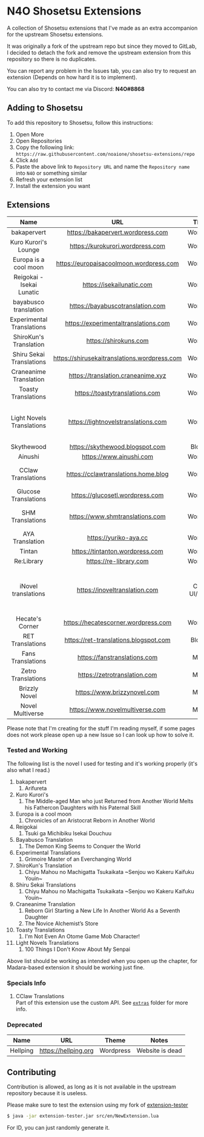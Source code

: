 # N4O Shosetsu Extensions

A collection of Shosetsu extensions that I've made as an extra accompanion for the upstream Shosetsu extensions.

It was originally a fork of the upstream repo but since they moved to GitLab, I decided to detach the fork and remove the upstream extension from this repository so there is no duplicates.

You can report any problem in the Issues tab, you can also try to request an extension (Depends on how hard it is to implement).

You can also try to contact me via Discord: **N4O#8868**

## Adding to Shosetsu
To add this repository to Shosetsu, follow this instructions:
1. Open More
2. Open Repositories
3. Copy the following link: `https://raw.githubusercontent.com/noaione/shosetsu-extensions/repo`
4. Click `Add`
5. Paste the above link to `Repository URL` and name the `Repository name` into `N4O` or something similar
6. Refresh your extension list
7. Install the extension you want

## Extensions
|            Name           |                      URL                     |       Theme       | Working? | Complete     | Notes                 |
|:-------------------------:|:--------------------------------------------:|:-----------------:|:--------:|--------------|-----------------------|
| bakapervert               | https://bakapervert.wordpress.com            | Wordpress         | Yes      | Yes          |                       |
| Kuro Kurori's Lounge      | https://kurokurori.wordpress.com             | Wordpress         | Yes      | Yes          |                       |
| Europa is a cool moon     | https://europaisacoolmoon.wordpress.com      | Wordpress         | Yes      | Yes          |                       |
| Reigokai - Isekai Lunatic | https://isekailunatic.com                    | Wordpress         | Yes      | Yes          |                       |
| bayabusco translation     | https://bayabuscotranslation.com             | Wordpress         | Yes      | Yes          |                       |
| Experimental Translations | https://experimentaltranslations.com         | Wordpress         | Yes      | Yes          |                       |
| ShiroKun's Translation    | https://shirokuns.com                        | Wordpress         | Yes      | Yes          |                       |
| Shiru Sekai Translations  | https://shirusekaitranslations.wordpress.com | Wordpress         | Yes      | Yes          |                       |
| Craneanime Translation    | https://translation.craneanime.xyz           | Wordpress         | Yes      | Yes          |                       |
| Toasty Translations       | https://toastytranslations.com               | Wordpress         | Yes      | Yes          |                       |
| Light Novels Translations | https://lightnovelstranslations.com          | Wordpress         | Maybe    | Yes          | Skipped CI testing, Some novel are broken |
| Skythewood                | https://skythewood.blogspot.com              | Blogspot          | Yes      | Yes          |                       |
| Ainushi                   | https://www.ainushi.com                      | Wordpress         | Yes      | Yes          |                       |
| CClaw Translations        | https://cclawtranslations.home.blog          | Wordpress         | Yes      | Yes          | Use extra API mapping |
| Glucose Translations      | https://glucosetl.wordpress.com              | Wordpress         | Yes      | Yes          |                       |
| SHM Translations          | https://www.shmtranslations.com              | Wordpress         | Kinda    | Maybe        | Some novel are broken |
| AYA Translation           | https://yuriko-aya.cc                        | Wordpress         | Yes      | Yes          |                       |
| Tintan                    | https://tintanton.wordpress.com              | Wordpress         | Yes      | Yes          |                       |
| Re:Library                | https://re-library.com                       | Wordpress         | Yes      | Yes          |                       |
| iNovel translations       | https://inoveltranslation.com                | Chakra UI/Next.js | Maybe    | Yes          | Skipped CI testing, some broken Markdown conversion |
| Hecate's Corner           | https://hecatescorner.wordpress.com          | Wordpress         | Yes      | Yes          |                       |
| RET Translations          | https://ret-translations.blogspot.com        | Blogspot          | Yes      | Yes          |                       |
| Fans Translations         | https://fanstranslations.com                 | Madara            | Yes      | Yes          |                       |
| Zetro Translations        | https://zetrotranslation.com                 | Madara            | Yes      | Yes          | Used fixed lib        |
| Brizzly Novel             | https://www.brizzynovel.com                  | Madara            | Yes      | Yes          |                       |
| Novel Multiverse          | https://www.novelmultiverse.com              | Madara            | Yes      | Yes          |                       |

Please note that I'm creating for the stuff I'm reading myself, if some pages does not work please open up a new Issue so I can look up how to solve it.

### Tested and Working
The following list is the novel I used for testing and it's working properly (it's also what I read.)

1. bakapervert
   1. Arifureta
2. Kuro Kurori's
   1. The Middle-aged Man who just Returned from Another World Melts his Fathercon Daughters with his Paternal Skill
3. Europa is a cool moon
   1. Chronicles of an Aristocrat Reborn in Another World
4. Reigokai
   1. Tsuki ga Michibiku Isekai Douchuu
5. Bayabusco Translation
   1. The Demon King Seems to Conquer the World
6. Experimental Translations
   1. Grimoire Master of an Everchanging World
7. ShiroKun's Translation
   1. Chiyu Mahou no Machigatta Tsukaikata \~Senjou wo Kakeru Kaifuku Youin\~
8. Shiru Sekai Translations
   1. Chiyu Mahou no Machigatta Tsukaikata \~Senjou wo Kakeru Kaifuku Youin\~
9. Craneanime Translation
   1. Reborn Girl Starting a New Life In Another World As a Seventh Daughter
   2. The Novice Alchemist’s Store
10. Toasty Translations
    1. I'm Not Even An Otome Game Mob Character!
11. Light Novels Translations
    1.  100 Things I Don't Know About My Senpai

Above list should be working as intended when you open up the chapter, for Madara-based extension it should be working just fine.

### Specials Info
1. CClaw Translations<br />
   Part of this extension use the custom API. See [`extras`](https://github.com/noaione/shosetsu-extensions/tree/dev/extras) folder for more info.

### Deprecated

|            Name           |                      URL                     |       Theme       | Notes                 |
|:-------------------------:|:--------------------------------------------:|:-----------------:|-----------------------|
| Hellping                  | https://hellping.org                         | Wordpress         | Website is dead       |

## Contributing

Contribution is allowed, as long as it is not available in the upstream repository because it is useless.

Please make sure to test the extension using my fork of [extension-tester](https://github.com/noaione/shosetsu-ext-tester)

```sh
$ java -jar extension-tester.jar src/en/NewExtension.lua
```

For ID, you can just randomly generate it.
